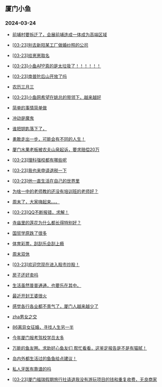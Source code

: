 ## 厦门小鱼 
### 2024-03-24

+ [前埔村要拆迁了，会展前埔连成一体成为高端区域](http://bbs.xmfish.com/read-htm-tid-18164618.html)

+ [[03-23]别去新阳某工厂做婚纱照的公司](http://bbs.xmfish.com/read-htm-tid-18164608.html)

+ [[03-23]给崽崽取名](http://bbs.xmfish.com/read-htm-tid-18164598.html)

+ [[03-23]小鱼APP真的是太垃圾了！！！！！！](http://bbs.xmfish.com/read-htm-tid-18164616.html)

+ [[03-23]南普陀后山开放了吗](http://bbs.xmfish.com/read-htm-tid-18164614.html)

+ [农历三月三](http://bbs.xmfish.com/read-htm-tid-18164687.html)

+ [[03-23]小鱼网希望在姚总的带领下，越来越好](http://bbs.xmfish.com/read-htm-tid-18164714.html)

+ [简单的事情简单做](http://bbs.xmfish.com/read-htm-tid-18164628.html)

+ [冲动是魔鬼](http://bbs.xmfish.com/read-htm-tid-18164667.html)

+ [谁把钥匙落下了，](http://bbs.xmfish.com/read-htm-tid-18164710.html)

+ [勇敢走出一步，可能会有不同的人生！](http://bbs.xmfish.com/read-htm-tid-18164591.html)

+ [厦门水果老板被农夫山泉起诉，要求赔偿20万](http://bbs.xmfish.com/read-htm-tid-18164669.html)

+ [[03-23]理科强校都有哪些呢](http://bbs.xmfish.com/read-htm-tid-18164801.html)

+ [[03-23]我也来申请退税一下](http://bbs.xmfish.com/read-htm-tid-18164593.html)

+ [[03-23]他一直生活在自己的世界里](http://bbs.xmfish.com/read-htm-tid-18164771.html)

+ [为啥一中的老师教的还没有培训班的老师好？](http://bbs.xmfish.com/read-htm-tid-18164809.html)

+ [周末了，大家嗨起来。。。](http://bbs.xmfish.com/read-htm-tid-18164805.html)

+ [[03-23]QQ不断报错，求解！](http://bbs.xmfish.com/read-htm-tid-18164733.html)

+ [寺庙里的莲花为什么都长得特别好？](http://bbs.xmfish.com/read-htm-tid-18164849.html)

+ [国贸学原跌了很多](http://bbs.xmfish.com/read-htm-tid-18164755.html)

+ [体育彩票，刮刮乐会刮上瘾](http://bbs.xmfish.com/read-htm-tid-18164850.html)

+ [周末双休](http://bbs.xmfish.com/read-htm-tid-18164731.html)

+ [[03-23]欢迎您现在进入股市炒股！](http://bbs.xmfish.com/read-htm-tid-18164737.html)

+ [房子还好卖吗](http://bbs.xmfish.com/read-htm-tid-18164977.html)

+ [生活虽然普普通通，也要乐在其中。](http://bbs.xmfish.com/read-htm-tid-18164839.html)

+ [最近开封王婆很火](http://bbs.xmfish.com/read-htm-tid-18164922.html)

+ [感觉各行各业都不景气了，厦门人越来越少了](http://bbs.xmfish.com/read-htm-tid-18164815.html)

+ [zha男女之交](http://bbs.xmfish.com/read-htm-tid-18164802.html)

+ [86离异女征婚，寻找人生另一半](http://bbs.xmfish.com/read-htm-tid-18164862.html)

+ [今年厦门报考驾校学员太多](http://bbs.xmfish.com/read-htm-tid-18165039.html)

+ [万能的鱼友圈。求助好心鱼友们 帮忙看看，这鉴定报告是不是有猫腻！](http://bbs.xmfish.com/read-htm-tid-18164902.html)

+ [岛内外都生活过的鱼鱼给点建议！](http://bbs.xmfish.com/read-htm-tid-18165028.html)

+ [私人牙医有靠谱的吗](http://bbs.xmfish.com/read-htm-tid-18164909.html)

+ [[03-23]厦门福瑞假期旅行社请退我没有游玩项目的钱和重复收费，无良商家](http://bbs.xmfish.com/read-htm-tid-18164898.html)

